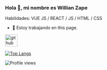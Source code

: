 ### Hola 👋, mi nombre es Willian Zape

Habilidades: VUE JS / REACT / JS / HTML / CSS

- 🔭 Estoy trabajando en this page. 


[<img src='https://cdn.jsdelivr.net/npm/simple-icons@3.0.1/icons/github.svg' alt='github' height='40'>](https://github.com/SrAwet)  

[![Top Langs](https://github-readme-stats.vercel.app/api/top-langs/?username=SrAwet)](https://github.com/anuraghazra/github-readme-stats)

![Profile views](https://gpvc.arturio.dev/SrAwet)  
<!--
**SrAwet/SrAwet** is a ✨ _special_ ✨ repository because its `README.md` (this file) appears on your GitHub profile.

Here are some ideas to get you started:

- 🔭 I’m currently working on ...
- 🌱 I’m currently learning ...
- 👯 I’m looking to collaborate on ...
- 🤔 I’m looking for help with ...
- 💬 Ask me about ...
- 📫 How to reach me: ...
- 😄 Pronouns: ...
- ⚡ Fun fact: ...
-->
